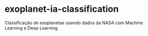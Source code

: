 # exoplanet-ia-classification
 Classificação de exoplanetas usando dados da NASA com Machine Learning e Deep Learning
